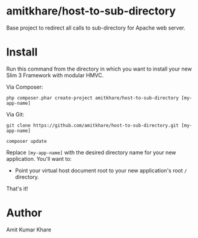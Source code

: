 # amitkhare/host-to-sub-directory
Base project to redirect all calls to sub-directory for Apache web server.

# Install

Run this command from the directory in which you want to install your new Slim 3 Framework with modular HMVC.

Via Composer:

    php composer.phar create-project amitkhare/host-to-sub-directory [my-app-name]

Via Git:

    git clone https://github.com/amitkhare/host-to-sub-directory.git [my-app-name]

    composer update

Replace `[my-app-name]` with the desired directory name for your new application. You'll want to:

* Point your virtual host document root to your new application's root `/` directory.

That's it!

# Author
Amit Kumar Khare